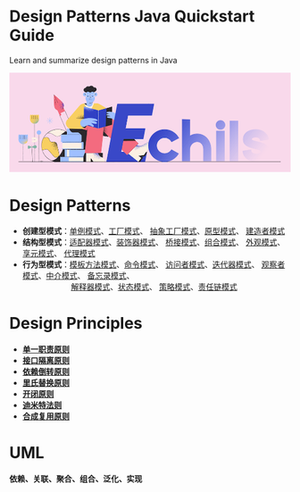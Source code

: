 # Design Patterns Java Quickstart Guide

Learn and summarize design patterns in Java

<p align="center">
  <a>
   <img alt="Framework" src="ECHILS.PNG">
  </a>
</p>

# Design Patterns
- **创建型模式**：[单例模式](src/main/java/com/github/pattern/singleton)、[工厂模式](src/main/java/com/github/pattern/factory)、
                 [抽象工厂模式](src/main/java/com/github/pattern/factory/abs)、[原型模式](src/main/java/com/github/pattern/prototype)、
                 [建造者模式](src/main/java/com/github/pattern/builder)
- **结构型模式**：[适配器模式](src/main/java/com/github/pattern/adapter)、[装饰器模式](src/main/java/com/github/pattern/decorator)、
                 [桥接模式](src/main/java/com/github/pattern/bridge)、[组合模式](src/main/java/com/github/pattern/composite)、
                 [外观模式](src/main/java/com/github/pattern/facade)、[享元模式](src/main/java/com/github/pattern/flyweight)、
                 [代理模式](src/main/java/com/github/pattern/proxy)
- **行为型模式**：[模板方法模式](src/main/java/com/github/pattern/template)、[命令模式](src/main/java/com/github/pattern/commond)、
                 [访问者模式](src/main/java/com/github/pattern/visitor)、[迭代器模式](src/main/java/com/github/pattern/iterator)、
                 [观察者模式](src/main/java/com/github/pattern/observer)、[中介模式](src/main/java/com/github/pattern/mediator)、
                 [备忘录模式](src/main/java/com/github/pattern/memento)、  
&nbsp;&nbsp;&nbsp;&nbsp;&nbsp;&nbsp;&nbsp;&nbsp;&nbsp;&nbsp;&nbsp;&nbsp;&nbsp;&nbsp;&nbsp;&nbsp;&nbsp;&nbsp;&nbsp;&nbsp;&nbsp;
                  [解释器模式](src/main/java/com/github/pattern/interpreter)、[状态模式](src/main/java/com/github/pattern/state)、
                  [策略模式](src/main/java/com/github/pattern/strategy)、[责任链模式](src/main/java/com/github/pattern/responsibility)      
# Design Principles
- **[单一职责原则](src/main/resources/principle.txt)**
- **[接口隔离原则](src/main/resources/principle.txt)**
- **[依赖倒转原则](src/main/resources/principle.txt)**
- **[里氏替换原则](src/main/resources/principle.txt)**
- **[开闭原则](src/main/resources/principle.txt)**
- **[迪米特法则](src/main/resources/principle.txt)**
- **[合成复用原则](src/main/resources/principle.txt)**

# UML
**依赖、关联、聚合、组合、泛化、实现**

